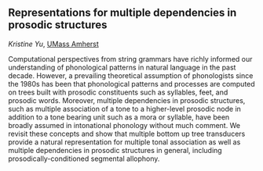 <!-- # Representation of speech, articulatory dynamics, prosody and language in layers. What do the models know? -->

## Representations for multiple dependencies in prosodic structures 
*Kristine Yu*, [UMass Amherst](https://www.umass.edu/)

Computational perspectives from string grammars have richly informed our understanding of phonological patterns in natural language in the past decade. However, a prevailing theoretical assumption of phonologists since the 1980s has been that phonological patterns and processes are computed on trees built with prosodic constituents such as syllables, feet, and prosodic words. Moreover, multiple dependencies in prosodic structures, such as multiple association of a tone to a higher-level prosodic node in addition to a tone bearing unit such as a mora or syllable, have been broadly assumed in intonational phonology without much comment. We revisit these concepts and show that multiple bottom up tree transducers provide a natural representation for multiple tonal association as well as multiple dependencies in prosodic structures in general, including prosodically-conditioned segmental allophony. 